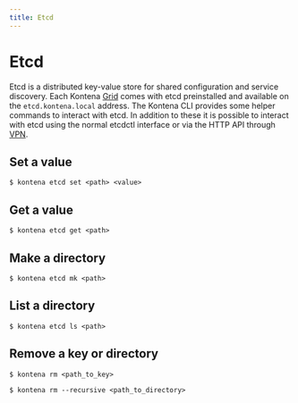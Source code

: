 ```yaml
---
title: Etcd
---
```


# Etcd

Etcd is a distributed key-value store for shared configuration and service discovery. Each Kontena [Grid](grid) comes with etcd preinstalled and available on the `etcd.kontena.local` address. The Kontena CLI provides some helper commands to interact with etcd. In addition to these it is possible to interact with etcd using the normal etcdctl interface or via the HTTP API through [VPN](vpn-access).

## Set a value

```
$ kontena etcd set <path> <value>
```

## Get a value

```
$ kontena etcd get <path>
```

## Make a directory

```
$ kontena etcd mk <path>
```

## List a directory

```
$ kontena etcd ls <path>
```

## Remove a key or directory

```
$ kontena rm <path_to_key>
```

```
$ kontena rm --recursive <path_to_directory>
```
